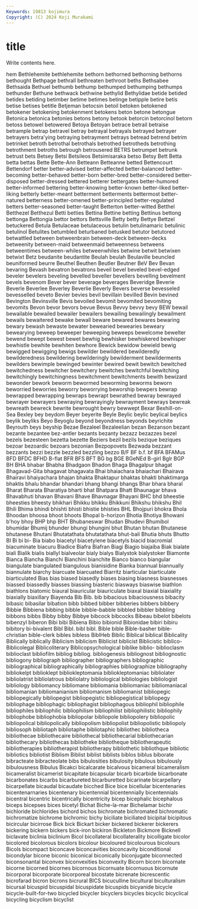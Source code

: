 ```yaml
---
Keywords: 19813 kojimura
Copyright: (C) 2024 Koji Murakami
---
```


# title

Write contents here.



hem
Bethlehemite bethlehemite bethorn bethorned bethorning bethorns bethought Bethpage bethrall bethreaten
bethroot beths Bethsabee Bethsaida Bethuel bethumb bethump bethumped bethumping bethumps
bethunder Bethune bethwack bethwine bethylid Bethylidae betide betided betides betiding
betimber betime betimes betinge betipple betire betis betise betises betitle
Betjeman betocsin betoil betoken betokened betokener betokening betokenment betokens beton
betone betongue Betonica betonica betonies betons betony betook betorcin betorcinol
betorn betoss betowel betowered Betoya Betoyan betrace betrail betraise betrample
betrap betravel betray betrayal betrayals betrayed betrayer betrayers betra'ying betraying
betrayment betrays betread betrend betrim betrinket betroth betrothal betrothals betrothed
betrotheds betrothing betrothment betroths betrough betrousered BETRS betrumpet betrunk betrust
bets Betsey Betsi Betsileos Betsimisaraka betso Betsy Bett Betta betta
bettas Bette Bette-Ann Betteann Betteanne betted Bettencourt Bettendorf better better-advised
better-affected better-balanced better-becoming better-behaved better-born better-bred better-considered better-disposed better-dressed bettered
betterer bettergates better-humored better-informed bettering better-knowing better-known better-liked better-liking betterly
better-meant betterment betterments bettermost better-natured betterness better-omened better-principled better-regulated betters
better-seasoned better-taught Betterton better-witted Betthel Betthezel Betthezul Betti betties Bettina
Bettine betting Bettinus bettong bettonga Bettongia bettor bettors Bettsville Betty
betty Bettye Bettzel betuckered Betula Betulaceae betulaceous betulin betulinamaric betulinic
betulinol Betulites betumbled beturbaned betusked betutor betutored betwattled between betweenbrain
between-deck between-decks betweenity between-maid betweenmaid betweenness betweens betweentimes between-whiles betweenwhiles
betwine betwit betwixen betwixt Betz beudanite beudantite Beulah beulah Beulaville
beuncled beuniformed beurre Beuthel Beuthen Beutler Beutner BeV Bev Bevan
bevaring Bevash bevatron bevatrons beveil bevel beveled bevel-edged beveler bevelers
beveling bevelled beveller bevellers bevelling bevelment bevels bevenom Bever bever
beverage beverages Beveridge Beverie Beverle Beverlee Beverley Beverlie Beverly Bevers
beverse bevesseled bevesselled beveto Bevier bevies bevil bevillain bevilled Bevin
bevined Bevington Bevinsville Bevis bevoiled bevomit bevomited bevomiting bevomits Bevon
bevor bevors bevue Bevus Bevvy bevvy bevy BEW bewail bewailable
bewailed bewailer bewailers bewailing bewailingly bewailment bewails bewaitered bewake bewall
beware bewared bewares bewaring bewary bewash bewaste bewater bewearied bewearies
beweary bewearying beweep beweeper beweeping beweeps bewelcome bewelter bewend bewept
bewest bewet bewhig bewhisker bewhiskered bewhisper bewhistle bewhite bewhiten bewhore
Bewick bewidow bewield bewig bewigged bewigging bewigs bewilder bewildered bewilderedly
bewilderedness bewildering bewilderingly bewilderment bewilderments bewilders bewimple bewinged bewinter bewired
bewit bewitch bewitched bewitchedness bewitcher bewitchery bewitches bewitchful bewitching bewitchingly
bewitchingness bewitchment bewitchments bewith bewizard bewonder bework beworm bewormed beworming
beworms beworn beworried beworries beworry beworrying beworship bewpers bewrap bewrapped
bewrapping bewraps bewrapt bewrathed bewray bewrayed bewrayer bewrayers bewraying bewrayingly
bewrayment bewrays bewreak bewreath bewreck bewrite bewrought bewry bewwept Bexar
Bexhill-on-Sea Bexley bey beydom Beyer beyerite Beyle Beylic beylic beylical
beylics beylik beyliks Beyo Beyoglu beyond beyondness beyonds beyrichite Beyrouth
beys beyship Bezae Bezaleel Bezaleelian bezan Bezanson bezant bezante bezantee
bez-antler bezants bezanty bezazz bezazzes bezel bezels bezesteen bezetta bezette
Beziers bezil bezils bezique beziques bezoar bezoardic bezoars bezonian Bezpopovets
Bezwada bezzant bezzants bezzi bezzle bezzled bezzling bezzo B/F BF
b.f. bf BFA BFAMus BFD BFDC BFHD B-flat BFR BFS
BFT BG bg BGE BGeNEd B-girl Bglr BGP BH BHA
bhabar Bhabha Bhadgaon Bhadon Bhaga Bhagalpur bhagat Bhagavad-Gita bhagavat bhagavata
Bhai bhaiachara bhaiachari Bhairava Bhairavi bhaiyachara bhajan bhakta Bhaktapur bhaktas
bhakti bhaktimarga bhaktis bhalu bhandar bhandari bhang bhangi bhangs Bhar
bhara bharal Bharat Bharata Bharatiya bharti bhat Bhatpara Bhatt Bhaunagar
bhava Bhavabhuti bhavan Bhavani Bhave Bhavnagar Bhayani BHC bhd bheestie
bheesties bheesty bhikhari Bhikku bhikku Bhikkuni Bhikshu bhikshu Bhil Bhili
Bhima bhindi bhishti bhisti bhistie bhisties BHL Bhojpuri bhokra Bhola
Bhoodan bhoosa bhoot bhoots Bhopal b-horizon Bhotia Bhotiya Bhowani b'hoy
bhoy BHP bhp BHT Bhubaneswar Bhudan Bhudevi Bhumibol bhumidar Bhumij
bhunder bhungi bhungini bhut Bhutan bhutan Bhutanese bhutanese Bhutani Bhutatathata
bhutatathata bhut-bali Bhutia bhuts Bhutto BI Bi bi bi- Bia
biabo biacetyl biacetylene biacetyls biacid biacromial biacuminate biacuru Biadice Biafra
Biafran Biagi Biagio biajaiba Biak bialate biali Bialik bialis biallyl
bialveolar bialy bialys Bialystok bialystoker Biamonte Bianca Biancha Bianchi Bianchini
bianchite Bianco bianco biangular biangulate biangulated biangulous bianisidine Bianka biannual
biannually biannulate biarchy biarcuate biarcuated Biarritz biarticular biarticulate biarticulated Bias
bias biased biasedly biases biasing biasness biasnesses biassed biassedly biasses
biassing biasteric biasways biaswise biathlon biathlons biatomic biaural biauricular biauriculate
biaxal biaxial biaxiality biaxially biaxillary Biayenda Bib Bib. bib bibacious
bibaciousness bibacity bibasic bibasilar bibation bibb bibbed bibber bibberies bibbers
bibbery Bibbie Bibbiena bibbing bibble bibble-babble bibbled bibbler bibbling bibbons
bibbs Bibby bibby Bibbye bibcock bibcocks Bibeau bibelot bibelots bibenzyl
biberon Bibi bibi Bibiena Bibio bibionid Bibionidae bibiri bibiru bibitory
bi-bivalent Bibl Bibl. bibl bibl. Bible bible Bible-basher bible-christian bible-clerk
bibles bibless BiblHeb Biblic Biblical biblical Biblicality Biblically biblically Biblicism
biblicism Biblicist biblicist Biblicistic biblico- Biblicolegal Biblicoliterary Biblicopsychological biblike biblio-
biblioclasm biblioclast bibliofilm bibliog bibliog. bibliogenesis bibliognost bibliognostic bibliogony bibliograph
bibliographer bibliographers bibliographic bibliographical bibliographically bibliographies bibliographize bibliography bibliokelpt biblioklept
bibliokleptomania bibliokleptomaniac bibliolater bibliolatrist bibliolatrous bibliolatry bibliological bibliologies bibliologist bibliology
bibliomancy bibliomane bibliomania bibliomaniac bibliomaniacal bibliomanian bibliomanianism bibliomanism bibliomanist bibliopegic
bibliopegically bibliopegist bibliopegistic bibliopegistical bibliopegy bibliophage bibliophagic bibliophagist bibliophagous bibliophil
bibliophile bibliophiles bibliophilic bibliophilism bibliophilist bibliophilistic bibliophily bibliophobe bibliophobia bibliopolar
bibliopole bibliopolery bibliopolic bibliopolical bibliopolically bibliopolism bibliopolist bibliopolistic bibliopoly bibliosoph
bibliotaph bibliotaphe bibliotaphic bibliothec bibliotheca bibliothecae bibliothecaire bibliothecal bibliothecarial bibliothecarian
bibliothecary bibliothecas bibliotheke bibliotheque bibliotherapeutic bibliotherapies bibliotherapist bibliotherapy bibliothetic bibliothque
bibliotic bibliotics bibliotist Biblism Biblist biblist biblists biblos biblus biborate
bibracteate bibracteolate bibs bibulosities bibulosity bibulous bibulously bibulousness Bibulus Bicakci
bicalcarate bicalvous bicameral bicameralism bicameralist bicamerist bicapitate bicapsular bicarb bicarbide
bicarbonate bicarbonates bicarbs bicarbureted bicarburetted bicarinate bicarpellary bicarpellate bicaudal bicaudate
bicched Bice bice bicellular bicentenaries bicentenarnaries bicentenary bicentennial bicentennially bicentennials
bicentral bicentric bicentrically bicentricity bicep bicephalic bicephalous biceps bicepses bices
bicetyl Bichat Biche-la-mar Bichelamar bichir bichloride bichlorides bichord bichos bichromate
bichromated bichromatic bichromatize bichrome bichromic bichy biciliate biciliated bicipital bicipitous
bicircular bicirrose Bick bick Bickart bicker bickered bickerer bickerers bickering
bickern bickers bick-iron bickiron Bickleton Bickmore Bicknell biclavate biclinia biclinium
Bicol bicollateral bicollaterality bicolligate bicolor bicolored bicolorous bicolors bicolour bicoloured
bicolourous bicolours Bicols bicompact biconcave biconcavities biconcavity biconditional bicondylar bicone
biconic biconical biconically biconjugate biconnected biconsonantal biconvex biconvexities biconvexity Bicorn
bicorn bicornate bicorne bicorned bicornes bicornous bicornuate bicornuous bicornute bicorporal
bicorporate bicorporeal bicostate bicrenate bicrescentic bicrofarad bicron bicrons bicrural BICS
bicuculline bicultural biculturalism bicursal bicuspid bicuspidal bicuspidate bicuspids bicyanide bicycle
bicycle-built-for-two bicycled bicycler bicyclers bicycles bicyclic bicyclical bicycling bicyclism bicyclist
